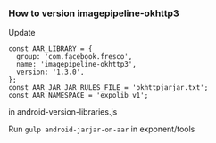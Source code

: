 ### How to version imagepipeline-okhttp3
Update
```
const AAR_LIBRARY = {
  group: 'com.facebook.fresco',
  name: 'imagepipeline-okhttp3',
  version: '1.3.0',
};
const AAR_JAR_JAR_RULES_FILE = 'okhttpjarjar.txt';
const AAR_NAMESPACE = 'expolib_v1';
```
in android-version-libraries.js

Run `gulp android-jarjar-on-aar` in exponent/tools
